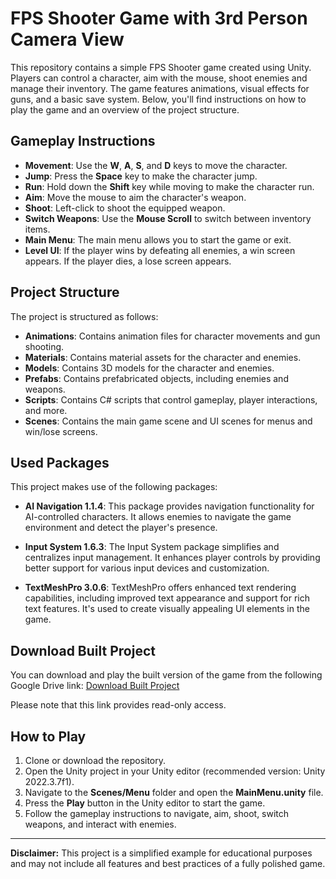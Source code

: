 # FPS Shooter Game with 3rd Person Camera View

This repository contains a simple FPS Shooter game created using Unity. Players can control a character, aim with the mouse, shoot enemies and manage their inventory. The game features animations, visual effects for guns, and a basic save system. Below, you'll find instructions on how to play the game and an overview of the project structure.

## Gameplay Instructions

- **Movement**: Use the **W**, **A**, **S**, and **D** keys to move the character.
- **Jump**: Press the **Space** key to make the character jump.
- **Run**: Hold down the **Shift** key while moving to make the character run.
- **Aim**: Move the mouse to aim the character's weapon.
- **Shoot**: Left-click to shoot the equipped weapon.
- **Switch Weapons**: Use the **Mouse Scroll** to switch between inventory items.
- **Main Menu**: The main menu allows you to start the game or exit.
- **Level UI**: If the player wins by defeating all enemies, a win screen appears. If the player dies, a lose screen appears.

## Project Structure

The project is structured as follows:

- **Animations**: Contains animation files for character movements and gun shooting.
- **Materials**: Contains material assets for the character and enemies.
- **Models**: Contains 3D models for the character and enemies.
- **Prefabs**: Contains prefabricated objects, including enemies and weapons.
- **Scripts**: Contains C# scripts that control gameplay, player interactions, and more.
- **Scenes**: Contains the main game scene and UI scenes for menus and win/lose screens.

## Used Packages

This project makes use of the following packages:

- **AI Navigation 1.1.4**: This package provides navigation functionality for AI-controlled characters. It allows enemies to navigate the game environment and detect the player's presence.

- **Input System 1.6.3**: The Input System package simplifies and centralizes input management. It enhances player controls by providing better support for various input devices and customization.

- **TextMeshPro 3.0.6**: TextMeshPro offers enhanced text rendering capabilities, including improved text appearance and support for rich text features. It's used to create visually appealing UI elements in the game.

## Download Built Project

You can download and play the built version of the game from the following Google Drive link: [Download Built Project](https://drive.google.com/drive/folders/1pEIogIL9-9MLS7K7l-xcLmdZcsXxK_nP?usp=sharing)

Please note that this link provides read-only access.

## How to Play

1. Clone or download the repository.
2. Open the Unity project in your Unity editor (recommended version: Unity 2022.3.7f1).
3. Navigate to the **Scenes/Menu** folder and open the **MainMenu.unity** file.
4. Press the **Play** button in the Unity editor to start the game.
5. Follow the gameplay instructions to navigate, aim, shoot, switch weapons, and interact with enemies.

---

**Disclaimer:** This project is a simplified example for educational purposes and may not include all features and best practices of a fully polished game.
